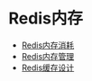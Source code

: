 # Redis内存
- [Redis内存消耗](./Redis内存_内存消耗.md)
- [Redis内存管理](./Redis内存_内存管理.md)
- [Redis缓存设计](./Redis缓存设计.md)
